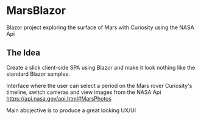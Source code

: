 # MarsBlazor
Blazor project exploring the surface of Mars with Curiosity using the NASA Api 

## The Idea 
Create a slick client-side SPA using Blazor and make it look nothing like the standard Blazor samples.   

Interface where the user can select a period on the Mars rover Curiosity's timeline, switch cameras and view images from the NASA Api https://api.nasa.gov/api.html#MarsPhotos

Main abojective is to produce a great looking UX/UI
